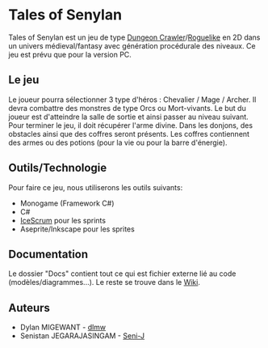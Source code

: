 # Tales of Senylan

Tales of Senylan est un jeu de type [Dungeon Crawler](https://fr.wikipedia.org/wiki/Dungeon_crawler)/[Roguelike](https://fr.wikipedia.org/wiki/Roguelike) en 2D dans un univers médieval/fantasy avec génération procédurale des niveaux. Ce jeu est prévu que pour la version PC.

## Le jeu

Le joueur pourra sélectionner 3 type d'héros : Chevalier / Mage / Archer. Il devra combattre des monstres de type Orcs ou Mort-vivants. Le but du joueur est d'atteindre la salle de sortie et ainsi passer au niveau suivant. Pour terminer le jeu, il doit récupérer l'arme divine. Dans les donjons, des obstacles ainsi que des coffres seront présents. Les coffres contiennent des armes ou des potions (pour la vie ou pour la barre d'énergie).

## Outils/Technologie

Pour faire ce jeu, nous utiliserons les outils suivants:

- Monogame (Framework C#)
- C#
- [IceScrum](https://cloud.icescrum.com/p/MAW21XXG2/#/project) pour les sprints
- Aseprite/Inkscape pour les sprites

## Documentation

Le dossier "Docs" contient tout ce qui est fichier externe lié au code (modèles/diagrammes...). Le reste se trouve dans le [Wiki](https://github.com/Seni-J/tales-of-senylan/wiki).

## Auteurs

- Dylan MIGEWANT - [dlmw](https://github.com/dlmw)
- Senistan JEGARAJASINGAM - [Seni-J](https://github.com/Seni-J)